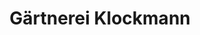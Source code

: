 ---
title: "Gärtnerei Klockmann"
url: /bad-fallingbostel/gaertnerei-klockmann/
shop: Garten-Center
---